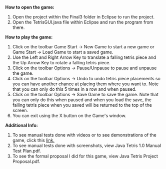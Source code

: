 **How to open the game:**  
1. Open the project within the Final3 folder in Eclipse to run the project.  
2. Open the TetrisGUI.java file within Eclipse and run the program from there.  

**How to play the game:**  
1. Click on the toolbar Game Start -> New Game to start a new game or Game Start -> Load Game to start a saved game.  
2. Use the Left and Right Arrow Key to translate a falling tetris piece and the Up Arrow Key to rotate a falling tetris piece.  
3. Click on the toolbar Options -> Pause/Unpause to pause and unpause the game.  
4. Click on the toolbar Options -> Undo to undo tetris piece placements so you can have another chance at placing them where you want to. Note that you can only do this 5 times in a row and when paused.  
5. Click on the toolbar Options -> Save Game to save the game. Note that you can only do this when paused and when you load the save, the falling tetris piece when you saved will be returned to the top of the screen.  
6. You can exit using the X button on the Game's window.

**Additional Info:** 
1. To see manual tests done with videos or to see demonstrations of the game, click this [link.](https://www.youtube.com/playlist?list=PLmqwjpLHqLbjCdQj-3X6aPx7IcWUKM4aT)  
2. To see manual tests done with screenshots, view Java Tetris 1.0 Manual Test Plan.pdf.  
3. To see the formal proposal I did for this game, view Java Tetris Project Proposal.pdf.  
